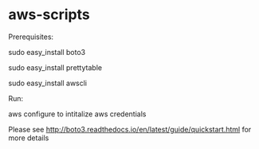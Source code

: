 # aws-scripts

Prerequisites:

sudo easy_install boto3

sudo easy_install prettytable

sudo easy_install awscli

Run: 

aws configure to intitalize aws credentials

Please see http://boto3.readthedocs.io/en/latest/guide/quickstart.html for more details
